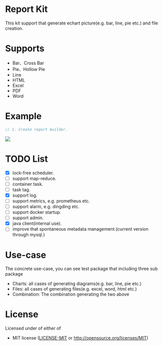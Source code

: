 # Report Kit
This kit support that generate echart picture(e.g. bar, line, pie etc.) and file creation.

# Supports
* Bar、Cross Bar
* Pie、Hollow Pie
* Line
* HTML
* Excel
* PDF
* Word

# Example
```java
// 1. Create report builder.

```

![](https://img.halfrost.com/Blog/ArticleTitleImage/4.gif)

# TODO List
- [x] lock-free scheduler.
- [ ] support map-reduce.
- [ ] container task.
- [ ] task tag.
- [x] support log.
- [ ] support metrics, e.g. prometheus etc.
- [ ] support alarm, e.g. dingding etc.
- [ ] support docker startup.
- [ ] support admin.
- [x] java client(internal use).
- [ ] improve that spontaneous metadata management.(current version through mysql.)

# Use-case
The concrete use-case, you can see test package that including three sub package
* Charts: all cases of generating diagrams(e.g. bar, line, pie etc.) 
* Files: all cases of generating files(e.g. excel, word, html etc.)
* Combination: The combination generating the two above

# License

Licensed under of either of

* MIT license ([LICENSE-MIT](./LICENSE-MIT) or http://opensource.org/licenses/MIT)